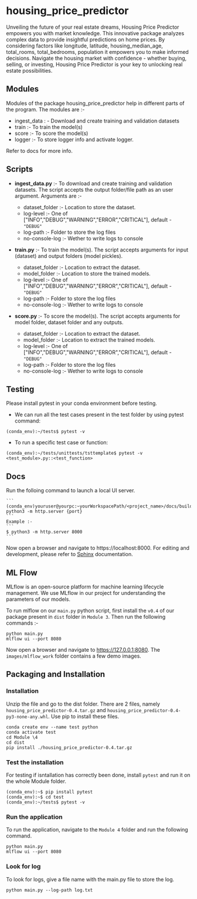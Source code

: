 # housing_price_predictor

Unveiling the future of your real estate dreams, Housing Price Predictor empowers you with market knowledge. This innovative package analyzes complex data to provide insightful predictions on home prices. By considering factors like longitude, latitude, housing_median_age, total_rooms, total_bedrooms, population it empowers you to make informed decisions. Navigate the housing market with confidence - whether buying, selling, or investing, Housing Price Predictor is your key to unlocking real estate possibilities.

## Modules

Modules of the package housing_price_predictor help in different parts of the program. The modules are :-

- ingest_data : - Download and create training and validation datasets
- train :- To train the model(s)
- score :- To score the model(s)
- logger :- To store logger info and activate logger.

Refer to docs for more info.

## Scripts

- **ingest_data.py** :- To download and create training and validation datasets. The script accepts the output folder/file path as an user argument. Arguments are :-

  - dataset_folder :- Location to store the dataset.
  - log-level :- One of ["INFO","DEBUG","WARNING","ERROR","CRITICAL"], default - `"DEBUG"`
  - log-path :- Folder to store the log files
  - no-console-log :- Wether to write logs to console

- **train.py** :- To train the model(s). The script accepts arguments for input (dataset) and output folders (model pickles).

  - dataset_folder :- Location to extract the dataset.
  - model_folder :- Location to store the trained models.
  - log-level :- One of ["INFO","DEBUG","WARNING","ERROR","CRITICAL"], default - `"DEBUG"`
  - log-path :- Folder to store the log files
  - no-console-log :- Wether to write logs to console

- **score.py** :- To score the model(s). The script accepts arguments for model folder, dataset folder and any outputs.

  - dataset_folder :- Location to extract the dataset.
  - model_folder :- Location to extract the trained models.
  - log-level :- One of ["INFO","DEBUG","WARNING","ERROR","CRITICAL"], default - `"DEBUG"`
  - log-path :- Folder to store the log files
  - no-console-log :- Wether to write logs to console

## Testing

Please install pytest in your conda environment before testing.

- We can run all the test cases present in the test folder by using pytest command:

```
(conda_env):~/tests$ pytest -v
```

- To run a specific test case or function:

```
(conda_env):~/tests/unittests/tsttemplate$ pytest -v <test_module>.py::<test_function>
```

## Docs

Run the folloing command to launch a local UI server.

    ```
    (conda_env)youruser@yourpc:~yourWorkspacePath/<project_name>/docs/build/html$ python3 -m http.server {port}
    ```
    Example :-
    ```
    $ python3 -m http.server 8000
    ```

Now open a browser and navigate to https://localhost:8000.
For editing and development, please refer to [Sphinx](https://www.writethedocs.org/guide/tools/sphinx/) documentation.

## ML Flow

MLflow is an open-source platform for machine learning lifecycle management. We use MLflow in our project for understanding the parameters of our models.

To run mlflow on our `main.py` python script, first install the `v0.4` of our package present in `dist` folder in `Module 3`. Then run the following commands :-

```
python main.py
mlflow ui --port 8080
```

Now open a browser and navigate to https://127.0.0.1:8080. The `images/mlflow_work` folder contains a few demo images.

## Packaging and Installation

### Installation
Unzip the file and go to the dist folder. There are 2 files, namely  `housing_price_predictor-0.4.tar.gz` and `housing_price_predictor-0.4-py3-none-any.whl`. Use pip to install these files. 

```
conda create env --name test python
conda activate test
cd Module \4
cd dist
pip install ./housing_price_predictor-0.4.tar.gz
```

### Test the installation 
For testing if isntallation has correctly been done, install `pytest` and run it on the whole Module folder. 
```
(conda_env):~$ pip install pytest
(conda_env):~$ cd test
(conda_env):~/tests$ pytest -v
```

### Run the application 
To run the application, navigate to the `Module 4` folder and run the following command.
```
python main.py
mlflow ui --port 8080
```

### Look for log
To look for logs, give a file name with the main.py file to store the log.
```
python main.py --log-path log.txt
```